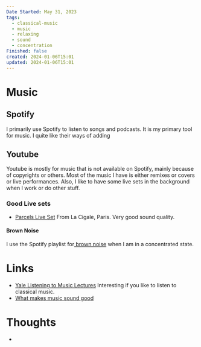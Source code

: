 ```yaml
---
Date Started: May 31, 2023
tags:
  - classical-music
  - music
  - relaxing
  - sound
  - concentration
Finished: false
created: 2024-01-06T15:01
updated: 2024-01-06T15:01
---
```



# Music


##  Spotify
I primarily use Spotify to listen to songs and podcasts. It is my primary tool for music. I quite like their ways of adding 

## Youtube
Youtube is mostly for music that is not available on Spotify, mainly because of copyrights or others. Most of the music I have is either remixes or covers or live performances. Also, I like to have some live sets in the background when I work or do other stuff. 
### Good Live sets
- [Parcels Live Set](https://www.youtube.com/watch?v=ePSivyATBqg) From La Cigale, Paris. Very good sound quality. 


#### Brown Noise
I use the Spotify playlist for[ brown noise](https://open.spotify.com/playlist/37i9dQZF1DX4hpot8sYudB?si=a04799a8bddb496e) when I am in a concentrated state. 



# Links
- [Yale Listening to Music Lectures](https://www.youtube.com/watch?v=5_yOVARO2Oc&list=PLh9mgdi4rNezhx8YiGIV8I22ICSuzslja) Interesting if you like to listen to classical music. 
- [What makes music sound good](https://dmitri.mycpanel.princeton.edu/files/pdfs/MUS105handouts.pdf)

# Thoughts 
- 



